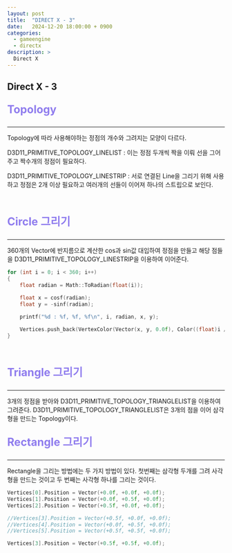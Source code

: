 ```yaml
---
layout: post
title:  "DIRECT X - 3"
date:   2024-12-20 18:00:00 + 0900
categories:
  - gameengine
  - directx
description: >
  Direct X
---
```

## Direct X - 3

<p style = "color:#8f7cee; font-size:25px; font-weight:bold">
Topology
</p>

---

Topology에 따라 사용해야하는 정점의 개수와 그려지는 모양이 다르다. 

D3D11_PRIMITIVE_TOPOLOGY_LINELIST : 이는 정점 두개씩 짝을 이뤄 선을 그어주고 짝수개의 정점이 필요하다.

D3D11_PRIMITIVE_TOPOLOGY_LINESTRIP : 서로 연결된 Line을 그리기 위해 사용하고 정점은 2개 이상 필요하고 여러개의 선들이 이어져 하나의 스트립으로 보인다.

<br/>

<p style = "color:#8f7cee; font-size:25px; font-weight:bold">
Circle 그리기
</p>

---

360개의 Vector에 반지름으로 계산한 cos과 sin값 대입하여 정점을 만들고 해당 점들을 D3D11_PRIMITIVE_TOPOLOGY_LINESTRIP을 이용하여 이어준다.

```cpp
for (int i = 0; i < 360; i++)
{
	float radian = Math::ToRadian(float(i));

	float x = cosf(radian);
	float y = -sinf(radian);
		
	printf("%d : %f, %f, %f\n", i, radian, x, y);

	Vertices.push_back(VertexColor(Vector(x, y, 0.0f), Color((float)i / 360.0f, 0, 1, 1)));
}
```

<br/>

<p style = "color:#8f7cee; font-size:25px; font-weight:bold">
Triangle 그리기
</p>

---

3개의 정점을 받아와 D3D11_PRIMITIVE_TOPOLOGY_TRIANGLELIST을 이용하여 그려준다. D3D11_PRIMITIVE_TOPOLOGY_TRIANGLELIST은 3개의 점을 이어 삼각형을 만드는 Topology이다.

<p style = "color:#8f7cee; font-size:25px; font-weight:bold">
Rectangle 그리기
</p>

---

Rectangle을 그리는 방법에는 두 가지 방법이 있다. 첫번째는 삼각형 두개를 그려 사각형을 만드는 것이고 두 번째는 사각형 하나를 그리는 것이다.

```cpp
Vertices[0].Position = Vector(+0.0f, +0.0f, +0.0f);
Vertices[1].Position = Vector(+0.0f, +0.5f, +0.0f);
Vertices[2].Position = Vector(+0.5f, +0.0f, +0.0f);

//Vertices[3].Position = Vector(+0.5f, +0.0f, +0.0f);
//Vertices[4].Position = Vector(+0.0f, +0.5f, +0.0f);
//Vertices[5].Position = Vector(+0.5f, +0.5f, +0.0f);

Vertices[3].Position = Vector(+0.5f, +0.5f, +0.0f);
```